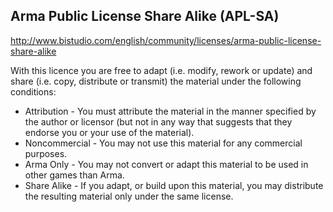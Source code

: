 Arma Public License Share Alike (APL-SA)
----------------------------------------
http://www.bistudio.com/english/community/licenses/arma-public-license-share-alike
  
  
With this licence you are free to adapt (i.e. modify, rework or update) and share (i.e. copy, distribute or transmit) the material under the following conditions:
  
* Attribution - You must attribute the material in the manner specified by the author or licensor (but not in any way that suggests that they endorse you or your use of the material).
* Noncommercial - You may not use this material for any commercial purposes.
* Arma Only - You may not convert or adapt this material to be used in other games than Arma.
* Share Alike - If you adapt, or build upon this material, you may distribute the resulting material only under the same license.